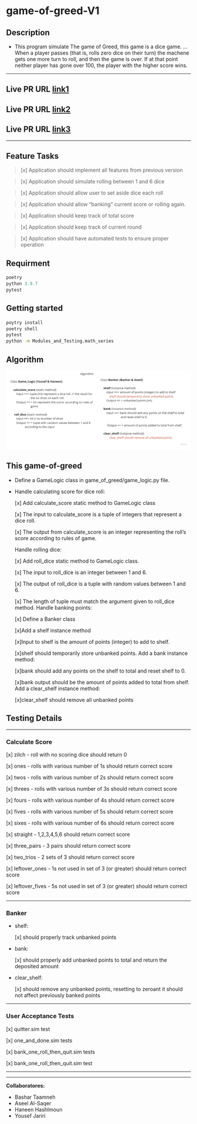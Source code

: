 # game-of-greed-V1

## Description

* This program simulate The game of Greed, this game is a dice game. ... When a player passes (that is, rolls zero dice on their turn) the machene gets one more turn to roll, and then the game is over. If at that point neither player has gone over 100, the player with the higher score wins.
  
___

## **Live PR URL** [link1](https://github.com/jariryyousef/game_of_greed/pull/1)

## **Live PR URL** [link2](https://github.com/jariryyousef/game_of_greed/pull/2)

## **Live PR URL** [link3](https://github.com/jariryyousef/game_of_greed/pull/4)

---

## Feature Tasks

 >[x] Application should implement all features from previous version

>[x] Application should simulate rolling between 1 and 6 dice

>[x] Application should allow user to set aside dice each roll

>[x] Application should allow “banking” current score or rolling again.

>[x] Application should keep track of total score

>[x] Application should keep track of current round

>[x] Application should have automated tests to ensure proper operation

## Requirment

```javascript
poetry
python 3.9.7
pytest
```

## Getting started

```bash
poytry install
poetry shell
pytest
python -m Modules_and_Testing.math_series
```

## Algorithm

<img src = "Game of Greed.jpg">

## This game-of-greed

* Define a GameLogic class in game_of_greed/game_logic.py file.
* Handle calculating score for dice roll:

  [x] Add calculate_score static method to GameLogic class

  [x] The input to calculate_score is a tuple of integers that represent a dice roll.

  [x] The output from calculate_score is an integer representing the roll’s score according to rules of game.

  Handle rolling dice:

  [x] Add roll_dice static method to GameLogic class.

  [x] The input to roll_dice is an integer between 1 and 6.

  [x] The output of roll_dice is a tuple with random values between 1 and 6.
  
  [x] The length of tuple must match the argument given to roll_dice method.
  Handle banking points:
  
  [x] Define a Banker class
  
  [x]Add a shelf instance method
  
  [x]Input to shelf is the amount of points (integer) to add to shelf.
  
  [x]shelf should temporarily store unbanked points.
  Add a bank instance method:
  
  [x]bank should add any points on the shelf to total and reset shelf to 0.
  
  [x]bank output should be the amount of points added to total from shelf.
  Add a clear_shelf instance method:
  
  [x]clear_shelf should remove all unbanked points

## Testing Details

---

### Calculate Score

  [x] zilch - roll with no scoring dice should return 0

  [x] ones - rolls with various number of 1s should return correct score

  [x] twos - rolls with various number of 2s should return correct score

  [x] threes - rolls with various number of 3s should return correct score

  [x] fours - rolls with various number of 4s should return correct score

  [x] fives - rolls with various number of 5s should return correct score

  [x] sixes - rolls with various number of 6s should return correct score

  [x] straight - 1,2,3,4,5,6 should return correct score

  [x] three_pairs - 3 pairs should return correct score

  [x] two_trios - 2 sets of 3 should return correct score

  [x] leftover_ones - 1s not used in set of 3 (or greater) should return correct score

  [x] leftover_fives - 5s not used in set of 3 (or greater) should return correct score

---

### Banker

* shelf:
  
  [x] should properly track unbanked points

* bank:
  
  [x] should properly add unbanked points to total and return the deposited amount

* clear_shelf:
  
  [x] should remove any unbanked points, resetting to zeroant it should not affect previously banked points

---

### User Acceptance Tests

  [x] quitter.sim test

  [x] one_and_done.sim tests

  [x] bank_one_roll_then_quit.sim tests

  [x] bank_one_roll_then_quit.sim test

---
___
**Collaboratores:**

* Bashar Taamneh
* Aseel Al-Saqer
* Haneen Hashlmoun
* Yousef Jariri
